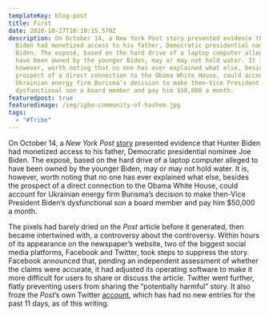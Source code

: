 ```yaml
---
templateKey: blog-post
title: First
date: 2020-10-27T16:10:15.570Z
description: On October 14, a New York Post story presented evidence that Hunter
  Biden had monetized access to his father, Democratic presidential nominee Joe
  Biden. The exposé, based on the hard drive of a laptop computer alleged to
  have been owned by the younger Biden, may or may not hold water. It is,
  however, worth noting that no one has ever explained what else, besides the
  prospect of a direct connection to the Obama White House, could account for
  Ukrainian energy firm Burisma’s decision to make then-Vice President Biden’s
  dysfunctional son a board member and pay him $50,000 a month.
featuredpost: true
featuredimage: /img/igbo-community-of-hashem.jpg
tags:
  - "#Tribe"
---
```

<!--StartFragment-->

On October 14, a *New York Post* [story](https://nypost.com/2020/10/14/email-reveals-how-hunter-biden-introduced-ukrainian-biz-man-to-dad/) presented evidence that Hunter Biden had monetized access to his father, Democratic presidential nominee Joe Biden. The exposé, based on the hard drive of a laptop computer alleged to have been owned by the younger Biden, may or may not hold water. It is, however, worth noting that no one has ever explained what else, besides the prospect of a direct connection to the Obama White House, could account for Ukrainian energy firm Burisma’s decision to make then-Vice President Biden’s dysfunctional son a board member and pay him $50,000 a month.

The pixels had barely dried on the *Post* article before it generated, then became intertwined with, a controversy about the controversy. Within hours of its appearance on the newspaper’s website, two of the biggest social media platforms, Facebook and Twitter, took steps to suppress the story. Facebook announced that, pending an independent assessment of whether the claims were accurate, it had adjusted its operating software to make it more difficult for users to share or discuss the article. Twitter went further, flatly preventing users from sharing the “potentially harmful” story. It also froze the *Post*’s own Twitter [account](https://twitter.com/nypost?ref_src=twsrc%5Egoogle%7Ctwcamp%5Eserp%7Ctwgr%5Eauthor), which has had no new entries for the past 11 days, as of this writing.

<!--EndFragment-->